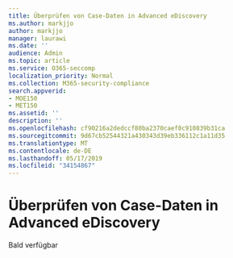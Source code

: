 ```yaml
---
title: Überprüfen von Case-Daten in Advanced eDiscovery
ms.author: markjjo
author: markjjo
manager: laurawi
ms.date: ''
audience: Admin
ms.topic: article
ms.service: O365-seccomp
localization_priority: Normal
ms.collection: M365-security-compliance
search.appverid:
- MOE150
- MET150
ms.assetid: ''
description: ''
ms.openlocfilehash: cf90216a2dedccf80ba2370caef0c910839b31ca
ms.sourcegitcommit: 9d67cb52544321a430343d39eb336112c1a11d35
ms.translationtype: MT
ms.contentlocale: de-DE
ms.lasthandoff: 05/17/2019
ms.locfileid: "34154867"
---
```

# <a name="review-case-data-in-advanced-ediscovery"></a>Überprüfen von Case-Daten in Advanced eDiscovery


Bald verfügbar